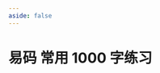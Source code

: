 ```yaml
---
aside: false
---
```

<script setup>
import Train from "@/train/TrainHanzi.vue"
import {high} from "./high.ts"
</script>
# 易码 常用 1000 字练习

<Train name="easy_code" zigenJson="/easy-code/zigen.json" chaiJson="/easy-code/chaifen.json" 
    :range="[0,1000]" :high/>